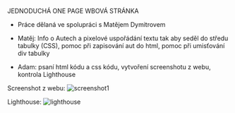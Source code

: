 JEDNODUCHÁ ONE PAGE WBOVÁ STRÁNKA 

- Práce dělaná ve spolupráci s Matějem Dymitrovem 

- Matěj: Info o Autech a pixelové uspořádání textu tak aby seděl do středu tabulky (CSS), pomoc při zapisování aut do html, pomoc při umisťování div tabulky
- Adam: psaní html kódu a css kódu, vytvoření screenshotu z webu, kontrola Lighthouse


Screenshot z webu: 
![screenshot1](https://user-images.githubusercontent.com/90351003/155678666-20809538-0080-47dd-9c4e-df63c9a5ac20.png)




Lighthouse: 
![lighthouse](https://user-images.githubusercontent.com/90351003/155678711-a70eac67-3a02-4277-8fc7-bc0bc55e3935.png)

